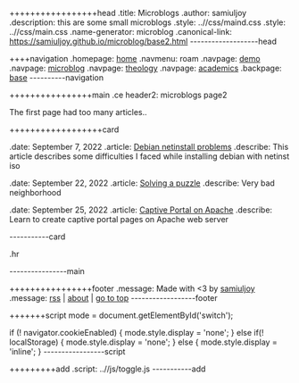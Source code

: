+++++++++++++++++head
.title: Microblogs
.author: samiuljoy
.description: this are some small microblogs
.style: ..//css/maind.css
.style: ..//css/main.css
.name-generator: microblog
.canonical-link: https://samiuljoy.github.io/microblog/base2.html
-------------------head

++++navigation
.homepage: [home](..//index.html)
.navmenu: roam
.navpage: [demo](..//demo/base.html)
.navpage: [microblog](..//microblog/base.html)
.navpage: [theology](..//theology/base.html)
.navpage: [academics](..//academics/base.html)
.backpage: [base](base.html)
----------navigation

++++++++++++++++main
.ce header2: microblogs page2

The first page had too many articles..

++++++++++++++++++card

.date: September 7, 2022
.article: [Debian netinstall problems](netinst.html)
.describe: This article describes some difficulties I faced while installing debian with netinst iso

.date: September 22, 2022
.article: [Solving a puzzle](puzzle.html)
.describe: Very bad neighborhood

.date: September 25, 2022
.article: [Captive Portal on Apache](captive.html)
.describe: Learn to create captive portal pages on Apache web server


-----------card

.hr

----------------main

++++++++++++++++footer
.message: Made with <3 by [samiuljoy](https://github.com/samiuljoy)
.message: [rss](/rss.xml) | [about](/about.html) | [go to top](#)
------------------footer

+++++++script
mode = document.getElementById('switch');

if (! navigator.cookieEnabled) {
	mode.style.display = 'none';
}
else if(! localStorage) {
	mode.style.display = 'none';
}
else {
	mode.style.display = 'inline';
}
-----------------script

+++++++++add
.script: ..//js/toggle.js
-----------add
